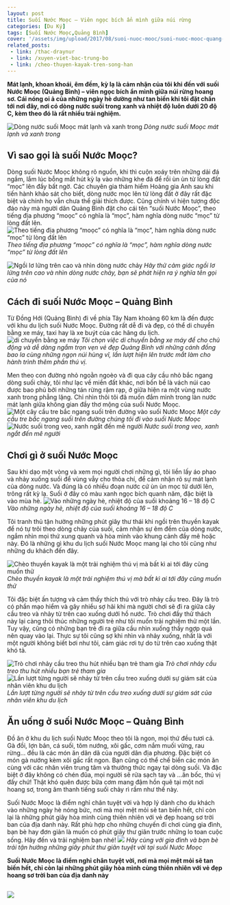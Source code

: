 ```yaml
---
layout: post
title: Suối Nước Moọc – Viên ngọc bích ẩn mình giữa núi rừng
categories: [Du Ký]
tags: [Suối Nước Moọc,Quảng Bình]
cover: '/assets/img/upload/2017/08/suoi-nuoc-mooc/suoi-nuoc-mooc-quang-binh-2.jpg'
related_posts:
 - link: /thac-draynur
 - link: /xuyen-viet-bac-trung-bo
 - link: /cheo-thuyen-kayak-tren-song-han
---
```


**Mát lạnh, khoan khoái, êm đềm, kỳ lạ là cảm nhận của tôi khi đến với suối Nước Moọc (Quảng Bình) – viên ngọc bích ẩn mình giữa núi rừng hoang sơ. Cái nóng oi ả của những ngày hè dường như tan biến khi tôi đặt chân tới nơi đây, nơi có dòng nước suối trong xanh và nhiệt độ luôn dưới 20 độ C, kèm theo đó là rất nhiều trải nghiệm.**

![Dòng nước suối Moọc mát lạnh và xanh trong](assets/img/upload/2017/08/suoi-nuoc-mooc/suoi-nuoc-mooc-quang-binh-1.jpg)
*Dòng nước suối Moọc mát lạnh và xanh trong*

## Vì sao gọi là suối Nước Moọc?
Dòng suối Nước Moọc không rõ nguồn, khi thì cuộn xoáy trên những dải đá ngầm, lắm lúc bỗng mất hút kỳ lạ vào những khe đá để rồi ùn ùn từ lòng đất “mọc” lên đầy bất ngờ. Các chuyên gia thám hiểm Hoàng gia Anh sau khi tiến hành khảo sát cho biết, dòng nước mọc lên từ lòng đất ở đây rất đặc biệt và chính họ vẫn chưa thể giải thích được. Cũng chính vì hiện tượng độc đáo này mà người dân Quảng Bình đặt cho cái tên “suối Nước Moọc”, theo tiếng địa phương “moọc” có nghĩa là “mọc”, hàm nghĩa dòng nước “mọc” từ lòng đất lên.
![Theo tiếng địa phương “moọc” có nghĩa là “mọc”, hàm nghĩa dòng nước “mọc” từ lòng đất lên](assets/img/upload/2017/08/suoi-nuoc-mooc/suoi-nuoc-mooc-quang-binh-2.jpg)
*Theo tiếng địa phương “moọc” có nghĩa là “mọc”, hàm nghĩa dòng nước “mọc” từ lòng đất lên*

![Ngồi lơ lửng trên cao và nhìn dòng nước chảy](assets/img/upload/2017/08/suoi-nuoc-mooc/suoi-nuoc-mooc-quang-binh-3.jpg)
*Hãy thử cảm giác ngồi lơ lửng trên cao và nhìn dòng nước chảy, bạn sẽ phát hiện ra ý nghĩa tên gọi của nó*


## Cách đi suối Nước Moọc – Quảng Bình
Từ Đồng Hới (Quảng Bình) đi về phía Tây Nam khoảng 60 km là đến được với khu du lịch suối Nước Moọc. Đường rất dễ đi và đẹp, có thể di chuyển bằng xe máy, taxi hay là xe buýt của các hãng du lịch.
![di chuyển bằng xe máy](assets/img/upload/2017/08/suoi-nuoc-mooc/suoi-nuoc-mooc-quang-binh-5.jpg)
*Tôi chọn việc di chuyển bằng xe máy để cho chủ động và dễ dàng ngắm trọn vẹn vẻ đẹp Quảng Bình với những cánh đồng bao la cùng những ngọn núi hùng vĩ, lần lượt hiện lên trước mắt làm cho hành trình thêm phần thú vị.*


Men theo con đường nhỏ ngoằn ngoèo và đi qua cây cầu nhỏ bắc ngang dòng suối chảy, tôi như lạc về miền đất khác, nơi bốn bề là vách núi cao được bao phủ bởi những tán rừng rậm rạp, ở giữa hiện ra một vùng nước xanh trong phẳng lặng. Chỉ nhìn thôi tôi đã muốn đắm mình trong làn nước mát lạnh giữa không gian đầy thơ mộng của suối Nước Moọc.
![Một cây cầu tre bắc ngang suối trên đường vào suối Nước Moọc](assets/img/upload/2017/08/suoi-nuoc-mooc/suoi-nuoc-mooc-quang-binh-6.jpg)
*Một cây cầu tre bắc ngang suối trên đường chúng tôi đi vào suối Nước Moọc*
![Nước suối trong veo, xanh ngắt đến mê người](assets/img/upload/2017/08/suoi-nuoc-mooc/suoi-nuoc-mooc-quang-binh-7.jpg)
*Nước suối trong veo, xanh ngắt đến mê người*


## Chơi gì ở suối Nước Moọc
Sau khi dạo một vòng và xem mọi người chơi những gì, tôi liền lấy áo phao và nhảy xuống suối để vùng vẫy cho thỏa chí, để cảm nhận rõ sự mát lạnh của dòng nước. Và đúng là có nhiều đoạn nước cứ ùn ùn mọc từ dưới lên, trông rất kỳ lạ. Suối ở đây có màu xanh ngọc bích quanh năm, đặc biệt là vào mùa hè.
![Vào những ngày hè, nhiệt độ của suối khoảng 16 – 18 độ C](assets/img/upload/2017/08/suoi-nuoc-mooc/suoi-nuoc-mooc-quang-binh-8.jpg)
*Vào những ngày hè, nhiệt độ của suối khoảng 16 – 18 độ C*


Tôi tranh thủ tận hưởng những phút giây thư thái khi ngồi trên thuyền kayak để nó tự trôi theo dòng chảy của suối, cảm nhận sự êm đềm của dòng nước, ngắm nhìn mọi thứ xung quanh và hòa mình vào khung cảnh đầy mê hoặc này. Đó là những gì khu du lịch suối Nước Moọc mang lại cho tôi cũng như những du khách đến đây.

![Chèo thuyền kayak là một trải nghiệm thú vị mà bất kì ai tới đây cũng muốn thử](assets/img/upload/2017/08/suoi-nuoc-mooc/suoi-nuoc-mooc-quang-binh-10.jpg)
*Chèo thuyền kayak là một trải nghiệm thú vị mà bất kì ai tới đây cũng muốn thử*

Tôi đặc biệt ấn tượng và cảm thấy thích thú với trò nhảy cầu treo. Đây là trò có phần mạo hiểm và gây nhiều sợ hãi khi mà người chơi sẽ đi ra giữa cây cầu treo và nhảy từ trên cao xuống dưới hồ nước. Trò chơi đầy thử thách này lại càng thôi thúc những người trẻ như tôi muốn trải nghiệm thử một lần. Tuy vậy, cũng có những bạn trẻ đi ra giữa cầu nhìn xuống thấy ngợp quá nên quay vào lại. Thực sự tôi cũng sợ khi nhìn và nhảy xuống, nhất là với một người không biết bơi như tôi, cảm giác rơi tự do từ trên cao xuống thật khó tả.

![Trò chơi nhảy cầu treo thu hút nhiều bạn trẻ tham gia](assets/img/upload/2017/08/suoi-nuoc-mooc/suoi-nuoc-mooc-quang-binh-12.jpg)
*Trò chơi nhảy cầu treo thu hút nhiều bạn trẻ tham gia*
![Lần lượt từng người sẽ nhảy từ trên cầu treo xuống dưới sự giám sát của nhân viên khu du lịch](assets/img/upload/2017/08/suoi-nuoc-mooc/suoi-nuoc-mooc-quang-binh-15.jpg)
*Lần lượt từng người sẽ nhảy từ trên cầu treo xuống dưới sự giám sát của nhân viên khu du lịch*

## Ăn uống ở suối Nước Moọc – Quảng Bình
Đồ ăn ở khu du lịch suối Nước Moọc theo tôi là ngon, mọi thứ đều tươi cả. Gà đồi, lợn bản, cá suối, tôm nướng, xôi gấc, cơm nắm muối vừng, rau rừng… đều là các món ăn dân dã của người dân địa phương. Đặc biệt có món gà nướng kèm xôi gấc rất ngon. Bạn cũng có thể chế biến các món ăn cùng với các nhân viên trung tâm và thưởng thức ngay tại dòng suối. Và đặc biệt ở đây không có chén đũa, mọi người sẽ rửa sạch tay và …ăn bốc, thú vị đấy chứ! Thật khó quên được bữa cơm mang đậm hồn quê tại một nơi hoang sơ, trong âm thanh tiếng suối chảy rì rầm như thế này.

Suối Nước Moọc là điểm nghỉ chân tuyệt vời và hợp lý dành cho du khách vào những ngày hè nóng bức, nơi mà mọi mệt mỏi sẽ tan biến hết, chỉ còn lại là những phút giây hòa mình cùng thiên nhiên với vẻ đẹp hoang sơ trời ban của địa danh này. Rất phù hợp cho những chuyến đi chơi cùng gia đình, bạn bè hay đơn giản là muốn có phút giây thư giãn trước những lo toan cuộc sống. Hãy đến và trải nghiệm bạn nhé!
![](assets/img/upload/2017/08/suoi-nuoc-mooc/suoi-nuoc-mooc-quang-binh-11.jpg)
*Hãy cùng với gia đình và bạn bè trải tận hưởng những giây phút thư giãn tuyệt vời tại suối Nước Moọc*

**Suối Nước Moọc là điểm nghỉ chân tuyệt vời, nơi mà mọi mệt mỏi sẽ tan biến hết, chỉ còn lại những phút giây hòa mình cùng thiên nhiên với vẻ đẹp hoang sơ trời ban của địa danh này**

![](assets/img/upload/2017/08/suoi-nuoc-mooc/suoi-nuoc-mooc-quang-binh-9.jpg)
---
